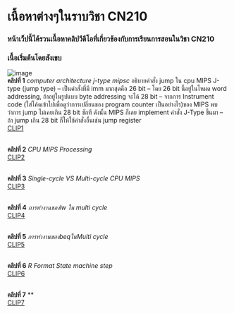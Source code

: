 # เนื้อหาต่างๆในราบวิชา CN210
### หน้าเว็ปนี้ได้รวนเนื้อหาคลิปวีดีโอที่เกี่ยวข้องกับการเรียนการสอนในวิชา CN210
### เนื้อเริ่มต้นโดยสังเขบ
![image](http://don-jai.com/wp-content/uploads/2009/11/MIPS_instruction_set.jpg)
<br>**คลิปที่ 1**
*computer architecture j-type mipsc*
อธิบายคำสั่ง jump ใน cpu MIPS
J-type (jump type)
– เป็นคำสั่งที่มี imm มากสุดคือ 26 bit
– โดย 26 bit นี้อยู่ในโหมด word addressing, ถ้าอยู่ในรูปแบบ byte addressing จะได้ 28 bit
– จากการ Instrument code (ใส่โค้ดเข้าไปเพื่อดูว่าการเปลี่ยนของ program counter เป็นอย่างไร)ของ MIPS พบว่าการ jump ไม่เคยเกิน 28 bit ซักที ดังนั้น MIPS ก็เลย implement คำสั่ง J-Type ขึ้นมา
– ถ้า jump เกิน 28 bit ก็ให้ใช้คำสั่งอื่นเช่น jump register
<br>[CLIP1](https://youtu.be/-NUaUiUUi6Q)

<br>**คลิปที่ 2**
*CPU MIPS Processing*
<br>[CLIP2](https://youtu.be/hFsSilVuIrM)

<br>**คลิปที่ 3**
*Single-cycle VS Multi-cycle CPU MIPS*
<br>[CLIP3](https://youtu.be/G5QxbVlIw1o)

<br>**คลิปที่ 4**
*การทำงานของlw ใน multi cycle*
<br>[CLIP4](https://youtu.be/6N-0znIz0XU)

<br>**คลิปที่ 5**
*การทำงานของbeqในMulti cycle*
<br>[CLIP5](https://youtu.be/CurPkd1jGK4)

<br>**คลิปที่ 6**
*R Format State machine step*
<br>[CLIP6](https://youtu.be/pd521LRO-JM)

<br>**คลิปที่ 7**
**
<br>[CLIP7]()
